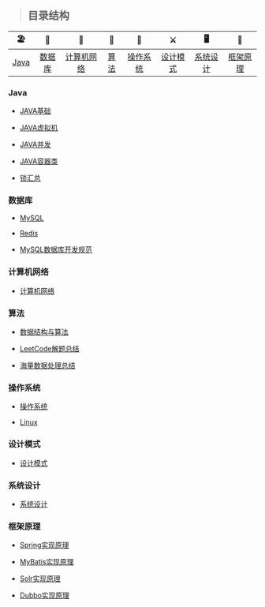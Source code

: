 > ## 目录结构



| 🏖  | 🌁| 📮 | 🌈 | 🚀 |⚔️ | 🖥 | 🚏 | 
| :--------: | :---------: | :---------: | :---------: | :---------: | :---------:| :---------: | :-------: | 
| [Java](#Java) | [数据库](#数据库)|[计算机网络](#计算机网络) | [算法](#算法) |[操作系统](#操作系统)|[设计模式](#设计模式)| [系统设计](#系统设计)|[框架原理](#框架原理)|


### Java

-  [JAVA基础](https://github.com/zaiyunduan123/Java-Interview/blob/master/notes/java/Java%E5%9F%BA%E7%A1%80.md)

-  [JAVA虚拟机](https://github.com/zaiyunduan123/Java-Interview/blob/master/notes/java/Java%E8%99%9A%E6%8B%9F%E6%9C%BA.md)

-  [JAVA并发](https://github.com/zaiyunduan123/Java-Interview/blob/master/notes/java/Java%E5%B9%B6%E5%8F%91.md)

-  [JAVA容器类](https://github.com/zaiyunduan123/Java-Interview/blob/master/notes/java/Java%E5%AE%B9%E5%99%A8.md)

-  [锁汇总](https://github.com/zaiyunduan123/Java_ecosystem/blob/master/doc/lock.md)

### 数据库
-  [MySQL](https://github.com/zaiyunduan123/Java-Interview/blob/master/notes/database/MySQL.md)

-  [Redis](https://github.com/zaiyunduan123/Java-Interview/blob/master/notes/database/Redis.md)

-  [MySQL数据库开发规范](https://github.com/zaiyunduan123/Java-Interview/blob/master/notes/database/DataBaseDesign.md)

### 计算机网络
-  [计算机网络](https://github.com/zaiyunduan123/Java-Interview/blob/master/notes/network/Computer-Network.md)
   
### 算法 
-  [数据结构与算法](https://github.com/zaiyunduan123/Java-Interview/blob/master/notes/algorithms/DataStructures-Algorithms.md)

-  [LeetCode解题总结](https://github.com/zaiyunduan123/leetcode-java)

-  [海量数据处理总结](https://github.com/zaiyunduan123/Java-Interview/blob/master/notes/algorithms/Big-Data.md)

### 操作系统
-  [操作系统](https://github.com/zaiyunduan123/Java-Interview/blob/master/notes/os/Operating-System.md)

-  [Linux](https://github.com/zaiyunduan123/Java-Interview/blob/master/notes/os/Linux.md)

### 设计模式
-  [设计模式](https://github.com/zaiyunduan123/Java-Interview/blob/master/notes/design/Design-Patterns.md)

### 系统设计
-  [系统设计](https://github.com/zaiyunduan123/Java-Interview/blob/master/notes/scene/Scene-Design.md)

### 框架原理
-   [Spring实现原理](https://github.com/zaiyunduan123/Java-Interview/blob/master/notes/framework/Spring.md)

-   [MyBatis实现原理](https://github.com/zaiyunduan123/Java-Interview/blob/master/notes/framework/MyBatis.md)
   
-   [Solr实现原理](https://github.com/zaiyunduan123/Java-Interview/blob/master/notes/framework/Solr.md)

-   [Dubbo实现原理](https://github.com/zaiyunduan123/Java-Interview/blob/master/notes/framework/Dubbo.md)


